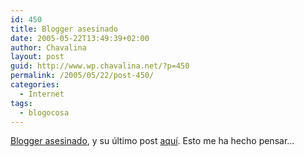 ```yaml
---
id: 450
title: Blogger asesinado
date: 2005-05-22T13:49:39+02:00
author: Chavalina
layout: post
guid: http://www.wp.chavalina.net/?p=450
permalink: /2005/05/22/post-450/
categories:
  - Internet
tags:
  - blogocosa
---
```

<a href="http://barrapunto.com/article.pl?sid=05/05/21/1240252" target="_blank">Blogger asesinado</a>, y su último post <a href="http://www.xanga.com/item.aspx?user=ToTo247&#038;tab=weblogs&#038;uid=261268578#comment" target="_blank">aquí</a>. Esto me ha hecho pensar…